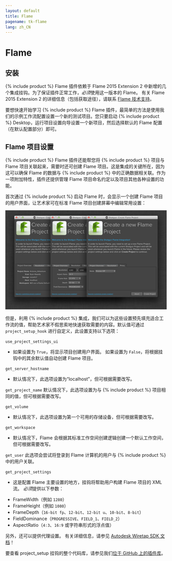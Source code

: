 ```yaml
---
layout: default
title: Flame
pagename: tk-flame
lang: zh_CN
---
```


# Flame

## 安装

{% include product %} Flame 插件依赖于 Flame 2015 Extension 2 中新增的几个集成挂钩。为了保证插件正常工作，*必须*使用这一版本的 Flame。 有关 Flame 2015 Extension 2 的详细信息（包括获取途径），请联系 [Flame 技术支持](http://knowledge.autodesk.com/zh-hans/search-result/caas/sfdcarticles/sfdcarticles/Contacting-Autodesk-Flame-or-Smoke-Customer-Support.html)。

要想快速开始学习 {% include product %} Flame 插件，最简单的方法是使用我们的示例工作流配置设置一个新的测试项目。您只要启动 {% include product %} Desktop，运行项目设置向导设置一个新项目，然后选择默认的 Flame 配置（在默认配置部分）即可。

## Flame 项目设置

{% include product %} Flame 插件还能帮您将 {% include product %} 项目与 Flame 项目关联起来，需要时还可创建 Flame 项目。这是集成的关键所在，因为这可以确保 Flame 的数据与 {% include product %} 中的正确数据相关联。作为一项附加特性，插件还提供管理 Flame 项目命名约定以及项目其他各种设置的功能。

首次通过 {% include product %} 启动 Flame 时，会显示一个创建 Flame 项目的用户界面，让艺术家可在标准 Flame 项目创建屏幕中编辑常用设置：

![项目](../images/engines/flame_project.png)

但是，利用 {% include product %} 集成，我们可以为这些设置预先填充适合工作流的值，帮助艺术家不假思索地快速获取需要的内容。默认值可通过 `project_setup_hook` 进行自定义，此设置支持以下选项：

`use_project_settings_ui`

- 如果设置为 `True`，将显示项目创建用户界面。 如果设置为 `False`，将根据挂钩中的其余默认值自动创建 Flame 项目。

`get_server_hostname`

- 默认情况下，此选项设置为“localhost”，但可根据需要改写。

`get_project_name`
默认情况下，此选项设置为与 {% include product %} 项目相同的值，但可根据需要改写。

`get_volume`

- 默认情况下，此选项设置为第一个可用的存储设备，但可根据需要改写。

`get_workspace`

- 默认情况下，Flame 会根据其标准工作空间创建逻辑创建一个默认工作空间，但可根据需要改写。

`get_user`
此选项会尝试将登录到 Flame 计算机的用户与 {% include product %} 中的用户关联。

`get_project_settings`

- 这是配置 Flame 主要设置的地方，挂钩将帮助用户构建 Flame 项目的 XML 流。 *必须*提供以下参数：

* FrameWidth（例如 `1280`）
* FrameHeight（例如 `1080`）
* FrameDepth（`16-bit fp`、`12-bit`、`12-bit u`、`10-bit`、`8-bit`）
* FieldDominance（`PROGRESSIVE`、`FIELD_1`、`FIELD_2`）
* AspectRatio（`4:3`、`16:9` 或字符串形式的浮点值）

另外，还可以提供代理设置。 有关详细信息，请参见 [Autodesk Wiretap SDK 文档](http://usa.autodesk.com/adsk/servlet/index?siteID=123112&id=7478536)！

要查看 project_setup 挂钩的整个代码库，请参见我们[位于 GitHub 上的插件库](https://github.com/shotgunsoftware/tk-flame/blob/master/hooks/project_startup.py)。
